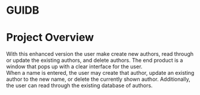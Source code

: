 # GUIDB
<h1>Project Overview</h1>
<p>With this enhanced version the user make create new authors, read through or update the existing authors, and delete authors. The end product is a window that pops up with a clear interface for the user. <br/> When a name is entered, the user may create that author, update an existing author to the new name, or delete the currently shown author. Additionally, the user can read through the existing database of authors.</p>
